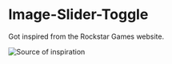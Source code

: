 # Image-Slider-Toggle
Got inspired from the Rockstar Games website.

![Source of inspiration](https://github.com/WadieBenabdouh/Image-Slider-Toggle/assets/82994425/ecac252a-da90-4d57-81e1-0b09576e1d0e)
